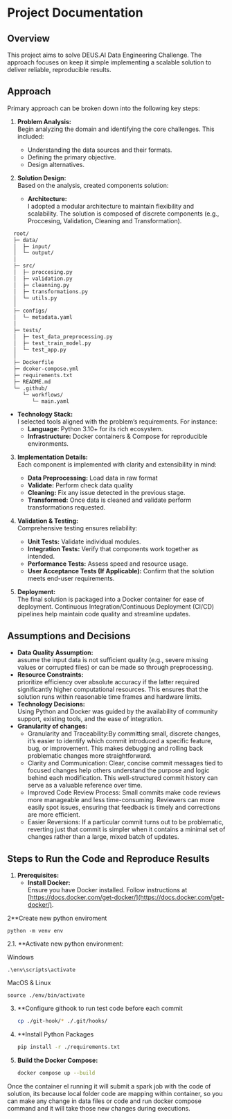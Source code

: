 # Project Documentation

## Overview

This project aims to solve DEUS.AI Data Engineering Challenge. The approach focuses on keep it simple implementing a scalable solution to deliver reliable, reproducible results.

## Approach

Primary approach can be broken down into the following key steps:

1. **Problem Analysis:**  
   Begin analyzing the domain and identifying the core challenges. This included:
   - Understanding the data sources and their formats.
   - Defining the primary objective.
   - Design alternatives.

2. **Solution Design:**  
   Based on the analysis, created components solution:
   - **Architecture:**  
     I adopted a modular architecture to maintain flexibility and scalability. The solution is composed of discrete components (e.g., Proccesing, Validation, Cleaning and Transformation).
  ```bash
    root/
    ├─ data/
    │  ├─ input/
    │  └─ output/
    │
    ├─ src/
    │  ├─ proccesing.py
    │  ├─ validation.py
    │  ├─ cleanning.py
    │  ├─ transformations.py
    │  └─ utils.py
    │
    ├─ configs/
    │  └─ metadata.yaml
    │
    ├─ tests/
    │  ├─ test_data_preprocessing.py
    │  ├─ test_train_model.py
    │  └─ test_app.py
    │
    ├─ Dockerfile
    ├─ dcoker-compose.yml
    ├─ requirements.txt
    ├─ README.md
    └─ .github/
       └─ workflows/
          └─ main.yaml
   ```   

  - **Technology Stack:**  
    I selected tools aligned with the problem’s requirements. For instance:
    - **Language:** Python 3.10+ for its rich ecosystem.
    - **Infrastructure:** Docker containers & Compose for reproducible environments.

3. **Implementation Details:**  
   Each component is implemented with clarity and extensibility in mind:
   - **Data Preprocessing:** Load data in raw format 
   - **Validate:** Perform check data quality
   - **Cleaning:** Fix any issue detected in the previous stage.  
   - **Transformed:** Once data is cleaned and validate perform transformations requested.   
  
4. **Validation & Testing:**  
   Comprehensive testing ensures reliability:
   - **Unit Tests:** Validate individual modules.  
   - **Integration Tests:** Verify that components work together as intended.  
   - **Performance Tests:** Assess speed and resource usage.  
   - **User Acceptance Tests (If Applicable):** Confirm that the solution meets end-user requirements.

5. **Deployment:**  
   The final solution is packaged into a Docker container for ease of deployment. Continuous Integration/Continuous Deployment (CI/CD) pipelines help maintain code quality and streamline updates.

## Assumptions and Decisions

- **Data Quality Assumption:**  
   assume the input data is not sufficient quality (e.g., severe missing values or corrupted files) or can be made so through preprocessing.
- **Resource Constraints:**  
  prioritize efficiency over absolute accuracy if the latter required significantly higher computational resources. This ensures that the solution runs within reasonable time frames and hardware limits.
- **Technology Decisions:**  
  Using Python and Docker was guided by the availability of community support, existing tools, and the ease of integration.
- **Granularity of changes:**
  - Granularity and Traceability:By committing small, discrete changes, it’s easier to identify which commit introduced a specific feature, bug, or improvement. This makes debugging and rolling back problematic changes more straightforward.
  - Clarity and Communication: Clear, concise commit messages tied to focused changes help others understand the purpose and logic behind each modification. This well-structured commit history can serve as a valuable reference over time.
  - Improved Code Review Process: Small commits make code reviews more manageable and less time-consuming. Reviewers can more easily spot issues, ensuring that feedback is timely and corrections are more efficient.
  - Easier Reversions: If a particular commit turns out to be problematic, reverting just that commit is simpler when it contains a minimal set of changes rather than a large, mixed batch of updates.


## Steps to Run the Code and Reproduce Results

1. **Prerequisites:**
   - **Install Docker:**  
     Ensure you have Docker installed. Follow instructions at [https://docs.docker.com/get-docker/](https://docs.docker.com/get-docker/).

2**Create new python enviroment 
  
    python -m venv env

2.1. **Activate new python environment: 

Windows

    .\env\scripts\activate

MacOS & Linux
    
    source ./env/bin/activate

3. **Configure githook to run test code before each commit 

    ```bash
    cp ./git-hook/* ./.git/hooks/
    ```

4. **Install Python Packages  
    ```bash 
   pip install -r ./requirements.txt
   ```

5. **Build the Docker Compose:**
   ```bash
   docker compose up --build
    ```
Once the container el running it will submit a spark job with the code of solution, its because local folder code are mapping within container, so you can make any change in data files or code and run docker compose command and it will take those new changes during executions. 

